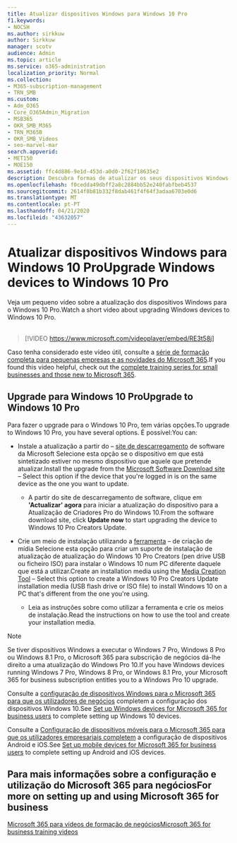 ```yaml
---
title: Atualizar dispositivos Windows para Windows 10 Pro
f1.keywords:
- NOCSH
ms.author: sirkkuw
author: Sirkkuw
manager: scotv
audience: Admin
ms.topic: article
ms.service: o365-administration
localization_priority: Normal
ms.collection:
- M365-subscription-management
- TRN_SMB
ms.custom:
- Adm_O365
- Core_O365Admin_Migration
- MSB365
- OKR_SMB_M365
- TRN_M365B
- OKR_SMB_Videos
- seo-marvel-mar
search.appverid:
- MET150
- MOE150
ms.assetid: ffc4d886-9e1d-453d-a0d0-2f62f18635e2
description: Descubra formas de atualizar os seus dispositivos Windows para o Windows 10 Pro para utilizar funcionalidades de segurança e rede de negócios mais avançadas.
ms.openlocfilehash: f0cedda49dbff2a8c2884bb52e240fabfbeb4537
ms.sourcegitcommit: 2614f8b81b332f8dab461f4f64f3adaa6703e0d6
ms.translationtype: MT
ms.contentlocale: pt-PT
ms.lasthandoff: 04/21/2020
ms.locfileid: "43632057"
---
```

# <a name="upgrade-windows-devices-to-windows-10-pro"></a><span data-ttu-id="3c521-103">Atualizar dispositivos Windows para Windows 10 Pro</span><span class="sxs-lookup"><span data-stu-id="3c521-103">Upgrade Windows devices to Windows 10 Pro</span></span>

<span data-ttu-id="3c521-104">Veja um pequeno vídeo sobre a atualização dos dispositivos Windows para o Windows 10 Pro.</span><span class="sxs-lookup"><span data-stu-id="3c521-104">Watch a short video about upgrading Windows devices to Windows 10 Pro.</span></span><br><br>

> [!VIDEO https://www.microsoft.com/videoplayer/embed/RE3t58j] 

<span data-ttu-id="3c521-105">Caso tenha considerado este vídeo útil, consulte a [série de formação completa para pequenas empresas e as novidades do Microsoft 365](https://support.office.com/article/6ab4bbcd-79cf-4000-a0bd-d42ce4d12816).</span><span class="sxs-lookup"><span data-stu-id="3c521-105">If you found this video helpful, check out the [complete training series for small businesses and those new to Microsoft 365](https://support.office.com/article/6ab4bbcd-79cf-4000-a0bd-d42ce4d12816).</span></span>

## <a name="upgrade-to-windows-10-pro"></a><span data-ttu-id="3c521-106">Upgrade para Windows 10 Pro</span><span class="sxs-lookup"><span data-stu-id="3c521-106">Upgrade to Windows 10 Pro</span></span>
  
<span data-ttu-id="3c521-107">Para fazer o upgrade para o Windows 10 Pro, tem várias opções.</span><span class="sxs-lookup"><span data-stu-id="3c521-107">To upgrade to Windows 10 Pro, you have several options.</span></span> <span data-ttu-id="3c521-108">É possível:</span><span class="sxs-lookup"><span data-stu-id="3c521-108">You can:</span></span>
    
- <span data-ttu-id="3c521-109">Instale a atualização a partir do &ndash; [site de descarregamento](https://go.microsoft.com/fwlink/?LinkID=836951 ) de software da Microsoft Selecione esta opção se o dispositivo em que está sintetizado estiver no mesmo dispositivo que aquele que pretende atualizar.</span><span class="sxs-lookup"><span data-stu-id="3c521-109">Install the upgrade from the [Microsoft Software Download site](https://go.microsoft.com/fwlink/?LinkID=836951 ) &ndash; Select this option if the device that you're logged in is on the same device as the one you want to update.</span></span> 

    - <span data-ttu-id="3c521-110">A partir do site de descarregamento de software, clique em **'Actualizar' agora** para iniciar a atualização do dispositivo para a Atualização de Criadores Pro do Windows 10.</span><span class="sxs-lookup"><span data-stu-id="3c521-110">From the software download site, click **Update now** to start upgrading the device to Windows 10 Pro Creators Update.</span></span> 
    
- <span data-ttu-id="3c521-111">Crie um meio de instalação utilizando a [ferramenta](https://go.microsoft.com/fwlink/?LinkID=836960) &ndash; de criação de mídia Selecione esta opção para criar um suporte de instalação de atualização de atualização do Windows 10 Pro Creators (pen drive USB ou ficheiro ISO) para instalar o Windows 10 num PC diferente daquele que está a utilizar.</span><span class="sxs-lookup"><span data-stu-id="3c521-111">Create an installation media using the [Media Creation Tool](https://go.microsoft.com/fwlink/?LinkID=836960) &ndash; Select this option to create a Windows 10 Pro Creators Update installation media (USB flash drive or ISO file) to install Windows 10 on a PC that's different from the one you're using.</span></span>

    - <span data-ttu-id="3c521-112">Leia as instruções sobre como utilizar a ferramenta e crie os meios de instalação.</span><span class="sxs-lookup"><span data-stu-id="3c521-112">Read the instructions on how to use the tool and create your installation media.</span></span> 

> [!NOTE]
> <span data-ttu-id="3c521-113">Se tiver dispositivos Windows a executar o Windows 7 Pro, Windows 8 Pro ou Windows 8.1 Pro, o Microsoft 365 para subscrição de negócios dá-lhe direito a uma atualização do Windows Pro 10.</span><span class="sxs-lookup"><span data-stu-id="3c521-113">If you have Windows devices running Windows 7 Pro, Windows 8 Pro, or Windows 8.1 Pro, your Microsoft 365 for business subscription entitles you to a Windows Pro 10 upgrade.</span></span>
    
<span data-ttu-id="3c521-114">Consulte a [configuração de dispositivos Windows para o Microsoft 365 para que os utilizadores de negócios](set-up-windows-devices.md) completem a configuração dos dispositivos Windows 10.</span><span class="sxs-lookup"><span data-stu-id="3c521-114">See [Set up Windows devices for Microsoft 365 for business users](set-up-windows-devices.md) to complete setting up Windows 10 devices.</span></span> 
  
<span data-ttu-id="3c521-115">Consulte a [Configuração de dispositivos móveis para o Microsoft 365 para que os utilizadores empresariais completem](set-up-mobile-devices.md) a configuração de dispositivos Android e iOS.</span><span class="sxs-lookup"><span data-stu-id="3c521-115">See [Set up mobile devices for Microsoft 365 for business users](set-up-mobile-devices.md) to complete setting up Android and iOS devices.</span></span> 
  
## <a name="for-more-on-setting-up-and-using-microsoft-365-for-business"></a><span data-ttu-id="3c521-116">Para mais informações sobre a configuração e utilização do Microsoft 365 para negócios</span><span class="sxs-lookup"><span data-stu-id="3c521-116">For more on setting up and using Microsoft 365 for business</span></span>

[<span data-ttu-id="3c521-117">Microsoft 365 para vídeos de formação de negócios</span><span class="sxs-lookup"><span data-stu-id="3c521-117">Microsoft 365 for business training videos</span></span>](https://support.office.com/article/6ab4bbcd-79cf-4000-a0bd-d42ce4d12816)
